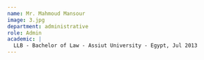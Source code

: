 ```yaml
---
name: Mr. Mahmoud Mansour
image: 3.jpg
department: administrative
role: Admin
academic: |
  LLB - Bachelor of Law - Assiut University - Egypt, Jul 2013
---
```

